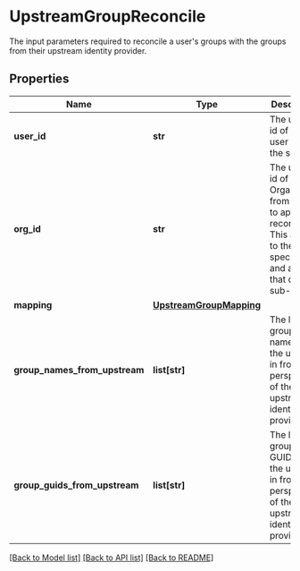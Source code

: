 # UpstreamGroupReconcile

The input parameters required to reconcile a user's groups with the groups from their upstream identity provider. 
## Properties
Name | Type | Description | Notes
------------ | ------------- | ------------- | -------------
**user_id** | **str** | The unique id of the user within the system. | 
**org_id** | **str** | The unique id of the Organisation from which to apply a reconcile. This applies to the org specified and all of that org&#39;s sub-orgs.   | 
**mapping** | [**UpstreamGroupMapping**](UpstreamGroupMapping.md) |  | 
**group_names_from_upstream** | **list[str]** | The list of group names that the user is in from the perspective of the upstream identity provider. | [optional] 
**group_guids_from_upstream** | **list[str]** | The list of group GUIDs that the user is in from the perspective of the upstream identity provider. | [optional] 

[[Back to Model list]](../README.md#documentation-for-models) [[Back to API list]](../README.md#documentation-for-api-endpoints) [[Back to README]](../README.md)



